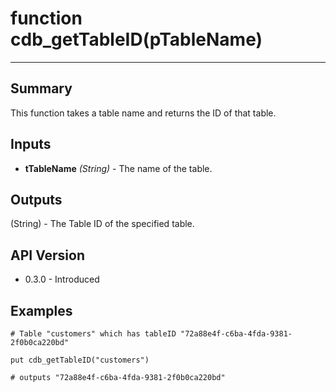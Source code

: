 # function cdb_getTableID(pTableName)
---

## Summary
This function takes a table name and returns the ID of that table.

## Inputs
* **tTableName** *(String)* - The name of the table.

## Outputs
(String) - The Table ID of the specified table.

## API Version
* 0.3.0 - Introduced

## Examples
```
# Table "customers" which has tableID "72a88e4f-c6ba-4fda-9381-2f0b0ca220bd"

put cdb_getTableID("customers")

# outputs "72a88e4f-c6ba-4fda-9381-2f0b0ca220bd"
``` 